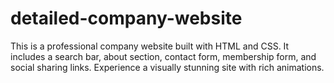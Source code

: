 # detailed-company-website
This is a professional company website built with HTML and CSS. It includes a search bar, about section, contact form, membership form, and social sharing links. Experience a visually stunning site with rich animations.
